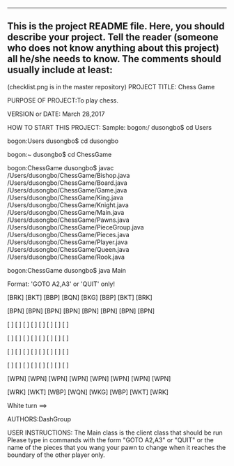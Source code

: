 ------------------------------------------------------------------------
This is the project README file. Here, you should describe your project.
Tell the reader (someone who does not know anything about this project)
all he/she needs to know. The comments should usually include at least:
------------------------------------------------------------------------
(checklist.png is in the master repository)
PROJECT TITLE: Chess Game

PURPOSE OF PROJECT:To play chess.

VERSION or DATE: March 28,2017

HOW TO START THIS PROJECT:
Sample:
bogon:/ dusongbo$ cd Users

bogon:Users dusongbo$ cd dusongbo

bogon:~ dusongbo$ cd ChessGame

bogon:ChessGame dusongbo$ javac /Users/dusongbo/ChessGame/Bishop.java /Users/dusongbo/ChessGame/Board.java /Users/dusongbo/ChessGame/Game.java /Users/dusongbo/ChessGame/King.java /Users/dusongbo/ChessGame/Knight.java /Users/dusongbo/ChessGame/Main.java /Users/dusongbo/ChessGame/Pawns.java /Users/dusongbo/ChessGame/PieceGroup.java /Users/dusongbo/ChessGame/Pieces.java /Users/dusongbo/ChessGame/Player.java /Users/dusongbo/ChessGame/Queen.java /Users/dusongbo/ChessGame/Rook.java 

bogon:ChessGame dusongbo$ java Main

Format:   'GOTO A2,A3' or 'QUIT' only!

[BRK]	[BKT]	[BBP]	[BQN]	[BKG]	[BBP]	[BKT]	[BRK]	

[BPN]	[BPN]	[BPN]	[BPN]	[BPN]	[BPN]	[BPN]	[BPN]	

[   ]	[   ]	[   ]	[   ]	[   ]	[   ]	[   ]	[   ]	

[   ]	[   ]	[   ]	[   ]	[   ]	[   ]	[   ]	[   ]	

[   ]	[   ]	[   ]	[   ]	[   ]	[   ]	[   ]	[   ]	

[   ]	[   ]	[   ]	[   ]	[   ]	[   ]	[   ]	[   ]	

[WPN]	[WPN]	[WPN]	[WPN]	[WPN]	[WPN]	[WPN]	[WPN]	

[WRK]	[WKT]	[WBP]	[WQN]	[WKG]	[WBP]	[WKT]	[WRK]	


White turn ==>


AUTHORS:DashGroup

USER INSTRUCTIONS:
The Main class is the client class that should be run Please type in commands with the form "GOTO A2,A3" or "QUIT" or the name of the 
pieces that you wang your pawn to change when it reaches the boundary of the other player only.
